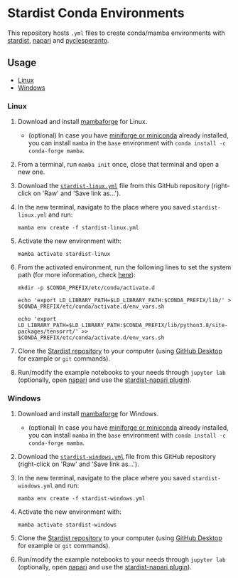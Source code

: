 # Stardist Conda Environments

This repository hosts `.yml` files to create conda/mamba environments with [stardist](https://github.com/stardist/stardist), [napari](https://napari.org/stable/) and [pyclesperanto](https://github.com/clEsperanto/pyclesperanto_prototype).

## Usage

* [Linux](#linux)
* [Windows](#windows)

### Linux

1. Download and install [mambaforge](https://github.com/conda-forge/miniforge#mambaforge) for Linux.

    * (optional) In case you have [miniforge or miniconda](https://github.com/conda-forge/miniforge#miniforge3) already installed, you can install `mamba` in the `base` environment with `conda install -c conda-forge mamba`.

2. From a terminal, run `mamba init` once, close that terminal and open a new one.

3. Download the [`stardist-linux.yml`](https://github.com/BiAPoL/stardist-envs/blob/main/stardist-linux.yml) file from this GitHub repository (right-click on 'Raw' and 'Save link as...').

4. In the new terminal, navigate to the place where you saved `stardist-linux.yml` and run:

    `mamba env create -f stardist-linux.yml`
    
5. Activate the new environment with:

    `mamba activate stardist-linux`
    
6. From the activated environment, run the following lines to set the system path (for more information, check [here](https://www.tensorflow.org/install/pip#linux_1)):

    `mkdir -p $CONDA_PREFIX/etc/conda/activate.d`
    
    `echo 'export LD_LIBRARY_PATH=$LD_LIBRARY_PATH:$CONDA_PREFIX/lib/' > $CONDA_PREFIX/etc/conda/activate.d/env_vars.sh`
    
    `echo 'export LD_LIBRARY_PATH=$LD_LIBRARY_PATH:$CONDA_PREFIX/lib/python3.8/site-packages/tensorrt/' >> $CONDA_PREFIX/etc/conda/activate.d/env_vars.sh`
    
7. Clone the [Stardist repository](https://github.com/stardist/stardist) to your computer (using [GitHub Desktop](https://desktop.github.com/) for example or `git` commands).

8. Run/modify the example notebooks to your needs through `jupyter lab` (optionally, open [napari](https://napari.org/stable/) and use the [stardist-napari plugin](https://www.napari-hub.org/plugins/stardist-napari)).

### Windows

1. Download and install [mambaforge](https://github.com/conda-forge/miniforge#mambaforge) for Windows.

    * (optional) In case you have [miniforge or miniconda](https://github.com/conda-forge/miniforge#miniforge3) already installed, you can install `mamba` in the `base` environment with `conda install -c conda-forge mamba`.

2. Download the [`stardist-windows.yml`](https://github.com/BiAPoL/stardist-envs/blob/main/stardist-windows.yml) file from this GitHub repository (right-click on 'Raw' and 'Save link as...').

3. In the new terminal, navigate to the place where you saved `stardist-windows.yml` and run:

    `mamba env create -f stardist-windows.yml`
    
4. Activate the new environment with:

    `mamba activate stardist-windows`
    
5. Clone the [Stardist repository](https://github.com/stardist/stardist) to your computer (using [GitHub Desktop](https://desktop.github.com/) for example or `git` commands).

6. Run/modify the example notebooks to your needs through `jupyter lab` (optionally, open [napari](https://napari.org/stable/) and use the [stardist-napari plugin](https://www.napari-hub.org/plugins/stardist-napari)).
    

